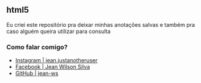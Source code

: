 <h2><strong>html5</strong></h2>
            <p>Eu criei este repositório pra deixar minhas anotações salvas e também pra caso alguém queira utilizar para consulta</p>

<h3>Como falar comigo?</h3>
            <ul>
                <li><a href="https://www.instagram.com/jean.justanotheruser/" target="external">Instagram | jean.justanotheruser</a></li>
                <li><a href="https://www.facebook.com/profile.php?id=100071531963286" target="external">Facebook | Jean Wilson Silva</a></li>
                <li><a href="https://github.com/jean-ws" target="external">GitHub | jean-ws</a></li>
            </ul>
            

